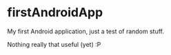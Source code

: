 firstAndroidApp
===============

My first Android application, just a test of random stuff.

Nothing really that useful (yet) :P
